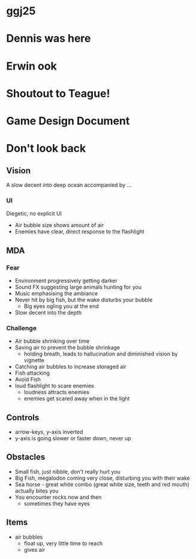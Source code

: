 # ggj25
# Dennis was here
# Erwin ook
# Shoutout to Teague!

# Game Design Document

# Don't look back

## Vision
A slow decent into deep ocean accompanied by ...

### UI
Diegetic, no explicit UI
- Air bubble size shows amount of air
- Enemies have clear, direct response to the flashlight

## MDA
### Fear
- Environment progressively getting darker
- Sound FX suggesting large animals hunting for you
- Music emphasising the ambiance
- Never hit by big fish, but the wake disturbs your bubble
	- Big eyes ogling you at the end
- Slow decent into the depth

### Challenge
- Air bubble shrinking over time
- Saving air to prevent the bubble shrinkage
	- holding breath, leads to hallucination and diminished vision by vignette
- Catching air bubbles to increase storaged air
- Fish attacking
- Avoid Fish
- loud flashlight to scare enemies
	- loudness attracts enemies
	- enemies get scared away when in the light

## Controls
- arrow-keys, y-axis inverted
- y-axis is going slower or faster down, never up

## Obstacles
- Small fish, just nibble, don't really hurt you
- Big Fish, megalodon coming very close, disturbing you with their wake
- Sea horse - great white combo (great white size, teeth and red mouth) actually bites you
- You encounter rocks now and then
	- sometimes they have eyes

## Items
- air bubbles
	- float up, very little time to reach
	- gives air
